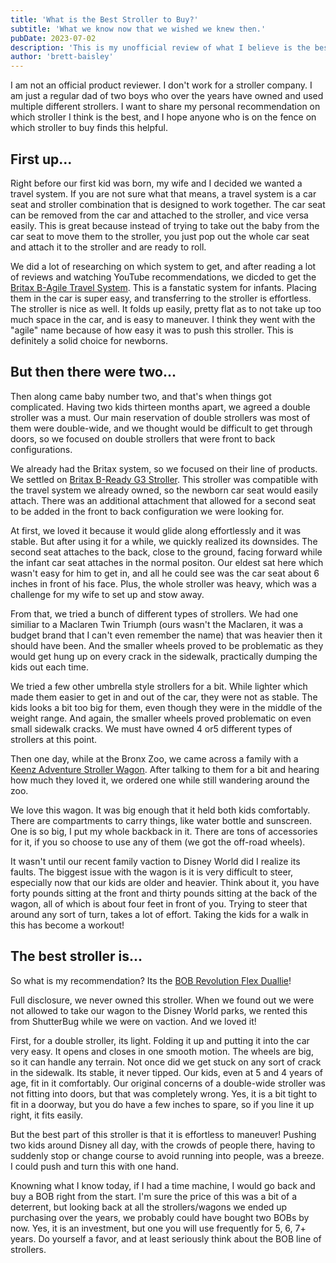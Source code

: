 ```yaml
---
title: 'What is the Best Stroller to Buy?'
subtitle: 'What we know now that we wished we knew then.'
pubDate: 2023-07-02
description: 'This is my unofficial review of what I believe is the best stroller, or at least type of stroller, to buy.'
author: 'brett-baisley'
---
```


I am not an official product reviewer. I don't work for a stroller company. I am just a regular dad of two boys who over the years have owned and used multiple different strollers. I want to share my personal recommendation on which stroller I think is the best, and I hope anyone who is on the fence on which stroller to buy finds this helpful.

## First up...
Right before our first kid was born, my wife and I decided we wanted a travel system. If you are not sure what that means, a travel system is a car seat and stroller combination that is designed to work together. The car seat can be removed from the car and attached to the stroller, and vice versa easily. This is great because instead of trying to take out the baby from the car seat to move them to the stroller, you just pop out the whole car seat and attach it to the stroller and are ready to roll.

We did a lot of researching on which system to get, and after reading a lot of reviews and watching YouTube recommendations, we dicded to get the [Britax B-Agile Travel System](https://us.britax.com/shop/travel-systems/britax-b-agile-b-safe-35-travel-system). This is a fanstatic system for infants. Placing them in the car is super easy, and transferring to the stroller is effortless. The stroller is nice as well. It folds up easily, pretty flat as to not take up too much space in the car, and is easy to maneuver. I think they went with the "agile" name because of how easy it was to push this stroller. This is definitely a solid choice for newborns.

## But then there were two...
Then along came baby number two, and that's when things got complicated. Having two kids thirteen months apart, we agreed a double stroller was a must. Our main reservation of double strollers was most of them were double-wide, and we thought would be difficult to get through doors, so we focused on double strollers that were front to back configurations. 

We already had the Britax system, so we focused on their line of products. We settled on [Britax B-Ready G3 Stroller](https://us.britax.com/shop/strollers/b-ready-g3-stroller). This stroller was compatible with the travel system we already owned, so the newborn car seat would easily attach. There was an additional attachment that allowed for a second seat to be added in the front to back configuration we were looking for. 

At first, we loved it because it would glide along effortlessly and it was stable. But after using it for a while, we quickly realized its downsides. The second seat attaches to the back, close to the ground, facing forward while the infant car seat attaches in the normal positon. Our eldest sat here which wasn't easy for him to get in, and all he could see was the car seat about 6 inches in front of his face. Plus, the whole stroller was heavy, which was a challenge for my wife to set up and stow away.

From that, we tried a bunch of different types of strollers. We had one similiar to a Maclaren Twin Triumph (ours wasn't the Maclaren, it was a budget brand that I can't even remember the name) that was heavier then it should have been. And the smaller wheels proved to be problematic as they would get hung up on every crack in the sidewalk, practically dumping the kids out each time.

We tried a few other umbrella style strollers for a bit. While lighter which made them easier to get in and out of the car, they were not as stable. The kids looks a bit too big for them, even though they were in the middle of the weight range. And again, the smaller wheels proved problematic on even small sidewalk cracks. We must have owned 4 or5 different types of strollers at this point.

Then one day, while at the Bronx Zoo, we came across a family with a [Keenz Adventure Stroller Wagon](https://keenz.us/products/the-original-keenz-7s-2-0-new-version-ultimate-adventure-stroller-wagon-2-passenger). After talking to them for a bit and hearing how much they loved it, we ordered one while still wandering around the zoo. 

We love this wagon. It was big enough that it held both kids comfortably. There are compartments to carry things, like water bottle and sunscreen. One is so big, I put my whole backback in it. There are tons of accessories for it, if you so choose to use any of them (we got the off-road wheels). 

It wasn't until our recent family vaction to Disney World did I realize its faults. The biggest issue with the wagon is it is very difficult to steer, especially now that our kids are older and heavier. Think about it, you have forty pounds sitting at the front and thirty pounds sitting at the back of the wagon, all of which is about four feet in front of you. Trying to steer that around any sort of turn, takes a lot of effort. Taking the kids for a walk in this has become a workout!


## The best stroller is...
So what is my recommendation? Its the [BOB Revolution Flex Duallie](https://www.bobgear.com/duallie-strollers/revolution-flex-30-duallie)! 

Full disclosure, we never owned this stroller. When we found out we were not allowed to take our wagon to the Disney World parks, we rented this from ShutterBug while we were on vaction. And we loved it!

First, for a double stroller, its light. Folding it up and putting it into the car very easy. It opens and closes in one smooth motion. The wheels are big, so it can handle any terrain. Not once did we get stuck on any sort of crack in the sidewalk. Its stable, it never tipped. Our kids, even at 5 and 4 years of age, fit in it comfortably. Our original concerns of a double-wide stroller was not fitting into doors, but that was completely wrong. Yes, it is a bit tight to fit in a doorway, but you do have a few inches to spare, so if you line it up right, it fits easily.

But the best part of this stroller is that it is effortless to maneuver! Pushing two kids around Disney all day, with the crowds of people there, having to suddenly stop or change course to avoid running into people, was a breeze. I could push and turn this with one hand.

Knowning what I know today, if I had a time machine, I would go back and buy a BOB right from the start. I'm sure the price of this was a bit of a deterrent, but looking back at all the strollers/wagons we ended up purchasing over the years, we probably could have bought two BOBs by now. Yes, it is an investment, but one you will use frequently for 5, 6, 7+ years. Do yourself a favor, and at least seriously think about the BOB line of strollers.